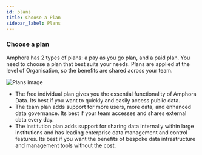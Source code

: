 ```yaml
---
id: plans
title: Choose a Plan
sidebar_label: Plans
---
```



### Choose a plan

Amphora has 2 types of plans: a pay as you go plan, and a paid plan. You need to choose a plan that best suits your needs. Plans are applied at the level of Organisation, so the benefits are shared across your team.

![Plans image](/img/plans.png)

* The free individual plan gives you the essential functionality of Amphora Data. Its best if you want to quickly and easily access public data.
* The team plan adds support for more users, more data, and enhanced data governance. Its best if your team accesses and shares external data every day. 
* The institution plan adds support for sharing data internally within large institutions and has leading enterprise data management and control features. Its best if you want the benefits of bespoke data infrastructure and management tools without the cost.
